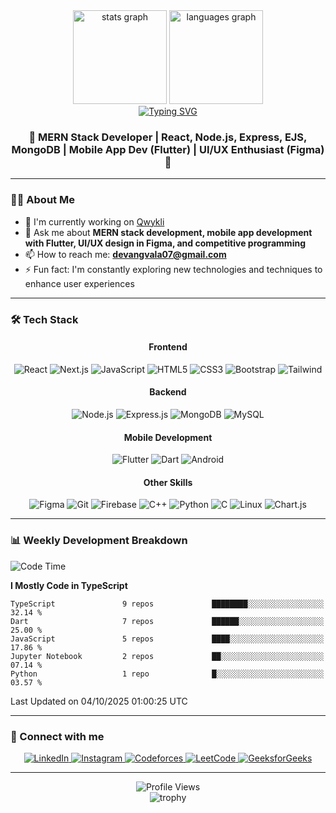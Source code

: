 <div align="center">
  <img src="https://github-readme-stats.vercel.app/api?username=devang-vala&hide_title=false&hide_rank=false&show_icons=true&include_all_commits=true&count_private=true&disable_animations=false&theme=dracula&locale=en&hide_border=false&order=1" height="150" alt="stats graph"  />
  <img src="https://github-readme-stats.vercel.app/api/top-langs?username=devang-vala&locale=en&hide_title=false&layout=compact&card_width=320&langs_count=5&theme=dracula&hide_border=false&order=2" height="150" alt="languages graph"  />
</div>

<div align="center">
  <a href="https://git.io/typing-svg"><img src="https://readme-typing-svg.demolab.com?font=Fira+Code&pause=1000&center=true&width=435&lines=Hi+%F0%9F%91%8B%2C+I'm+Devang" alt="Typing SVG" /></a>
</div>

<div align="center">
  <h3>🚀 MERN Stack Developer | React, Node.js, Express, EJS, MongoDB | Mobile App Dev (Flutter) | UI/UX Enthusiast (Figma) 🎨</h3>
</div>

---

### 👨‍💻 About Me

- 🔭 I'm currently working on [Qwykli](https://github.com/anooprai5791/Qwykli)
- 💬 Ask me about **MERN stack development, mobile app development with Flutter, UI/UX design in Figma, and competitive programming**
- 📫 How to reach me: **devangvala07@gmail.com**
- ⚡ Fun fact: I'm constantly exploring new technologies and techniques to enhance user experiences

---

### 🛠️ Tech Stack

<div align="center">
  <h4>Frontend</h4>
  <img src="https://img.shields.io/badge/React-61DAFB?style=for-the-badge&logo=react&logoColor=black" alt="React" />
  <img src="https://img.shields.io/badge/Next.js-000000?style=for-the-badge&logo=nextdotjs&logoColor=white" alt="Next.js" />
  <img src="https://img.shields.io/badge/JavaScript-F7DF1E?style=for-the-badge&logo=javascript&logoColor=black" alt="JavaScript" />
  <img src="https://img.shields.io/badge/HTML5-E34F26?style=for-the-badge&logo=html5&logoColor=white" alt="HTML5" />
  <img src="https://img.shields.io/badge/CSS3-1572B6?style=for-the-badge&logo=css3&logoColor=white" alt="CSS3" />
  <img src="https://img.shields.io/badge/Bootstrap-7952B3?style=for-the-badge&logo=bootstrap&logoColor=white" alt="Bootstrap" />
  <img src="https://img.shields.io/badge/Tailwind_CSS-38B2AC?style=for-the-badge&logo=tailwind-css&logoColor=white" alt="Tailwind" />
  
  <h4>Backend</h4>
  <img src="https://img.shields.io/badge/Node.js-339933?style=for-the-badge&logo=nodedotjs&logoColor=white" alt="Node.js" />
  <img src="https://img.shields.io/badge/Express.js-000000?style=for-the-badge&logo=express&logoColor=white" alt="Express.js" />
  <img src="https://img.shields.io/badge/MongoDB-47A248?style=for-the-badge&logo=mongodb&logoColor=white" alt="MongoDB" />
  <img src="https://img.shields.io/badge/MySQL-4479A1?style=for-the-badge&logo=mysql&logoColor=white" alt="MySQL" />
  
  <h4>Mobile Development</h4>
  <img src="https://img.shields.io/badge/Flutter-02569B?style=for-the-badge&logo=flutter&logoColor=white" alt="Flutter" />
  <img src="https://img.shields.io/badge/Dart-0175C2?style=for-the-badge&logo=dart&logoColor=white" alt="Dart" />
  <img src="https://img.shields.io/badge/Android-3DDC84?style=for-the-badge&logo=android&logoColor=white" alt="Android" />
  
  <h4>Other Skills</h4>
  <img src="https://img.shields.io/badge/Figma-F24E1E?style=for-the-badge&logo=figma&logoColor=white" alt="Figma" />
  <img src="https://img.shields.io/badge/Git-F05032?style=for-the-badge&logo=git&logoColor=white" alt="Git" />
  <img src="https://img.shields.io/badge/Firebase-FFCA28?style=for-the-badge&logo=firebase&logoColor=black" alt="Firebase" />
  <img src="https://img.shields.io/badge/C++-00599C?style=for-the-badge&logo=cplusplus&logoColor=white" alt="C++" />
  <img src="https://img.shields.io/badge/Python-3776AB?style=for-the-badge&logo=python&logoColor=white" alt="Python" />
  <img src="https://img.shields.io/badge/C-A8B9CC?style=for-the-badge&logo=c&logoColor=black" alt="C" />
  <img src="https://img.shields.io/badge/Linux-FCC624?style=for-the-badge&logo=linux&logoColor=black" alt="Linux" />
  <img src="https://img.shields.io/badge/Chart.js-FF6384?style=for-the-badge&logo=chartdotjs&logoColor=white" alt="Chart.js" />
</div>

---

### 📊 Weekly Development Breakdown

<!--START_SECTION:waka-->
![Code Time](http://img.shields.io/badge/Code%20Time-98%20hrs%2026%20mins-blue)

**I Mostly Code in TypeScript** 

```text
TypeScript               9 repos             ████████░░░░░░░░░░░░░░░░░   32.14 % 
Dart                     7 repos             ██████░░░░░░░░░░░░░░░░░░░   25.00 % 
JavaScript               5 repos             ████░░░░░░░░░░░░░░░░░░░░░   17.86 % 
Jupyter Notebook         2 repos             ██░░░░░░░░░░░░░░░░░░░░░░░   07.14 % 
Python                   1 repo              █░░░░░░░░░░░░░░░░░░░░░░░░   03.57 % 
```




 Last Updated on 04/10/2025 01:00:25 UTC
<!--END_SECTION:waka-->

---

### 🤝 Connect with me

<p align="center">
  <a href="https://linkedin.com/in/devang-vala" target="_blank">
    <img src="https://img.shields.io/badge/LinkedIn-0077B5?style=for-the-badge&logo=linkedin&logoColor=white" alt="LinkedIn"/>
  </a>
  <a href="https://instagram.com/devang_vala07" target="_blank">
    <img src="https://img.shields.io/badge/Instagram-E4405F?style=for-the-badge&logo=instagram&logoColor=white" alt="Instagram"/>
  </a>
  <a href="https://codeforces.com/profile/devang_vala" target="_blank">
    <img src="https://img.shields.io/badge/Codeforces-445f9d?style=for-the-badge&logo=codeforces&logoColor=white" alt="Codeforces"/>
  </a>
  <a href="https://www.leetcode.com/devang_vala07" target="_blank">
    <img src="https://img.shields.io/badge/LeetCode-FFA116?style=for-the-badge&logo=leetcode&logoColor=black" alt="LeetCode"/>
  </a>
  <a href="https://auth.geeksforgeeks.org/user/devangvala07" target="_blank">
    <img src="https://img.shields.io/badge/GeeksforGeeks-2F8D46?style=for-the-badge&logo=geeksforgeeks&logoColor=white" alt="GeeksforGeeks"/>
  </a>
</p>

---

<div align="center">
  <img src="https://komarev.com/ghpvc/?username=devang-vala&label=Profile%20views&color=0e75b6&style=flat" alt="Profile Views" />
</div>

<div align="center">
  <img src="https://github-profile-trophy.vercel.app/?username=devang-vala&theme=dracula&column=7" alt="trophy" />
</div>
